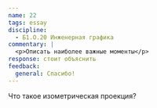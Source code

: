 ```yaml
---
name: 22
tags: essay
discipline:
  - Б1.О.20 Инженерная графика
commentary: |
  <p>Описать наиболее важные моменты</p>
response: стоит объяснить
feedback:
  general: Cпасибо!
---
```


Что такое изометрическая проекция?